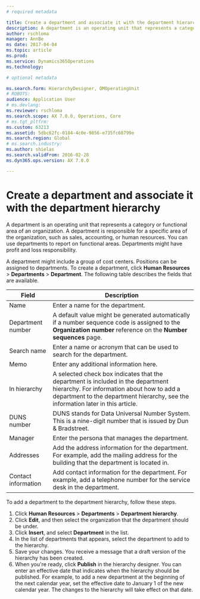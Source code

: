 ```yaml
---
# required metadata

title: Create a department and associate it with the department hierarchy
description: A department is an operating unit that represents a category or functional area of an organization. A department is responsible for a specific area of the organization, such as sales, accounting, or human resources. You can use departments to report on functional areas. Departments might have profit and loss responsibility.
author: rschloma
manager: AnnBe
ms date: 2017-04-04
ms.topic: article
ms.prod: 
ms.service: Dynamics365Operations
ms.technology: 

# optional metadata

ms.search.form: HierarchyDesigner, OMOperatingUnit
# ROBOTS: 
audience: Application User
# ms.devlang: 
ms.reviewer: rschloma
ms.search.scope: AX 7.0.0, Operations, Core
# ms.tgt_pltfrm: 
ms.custom: 63213
ms.assetid: 5dbc62fc-0184-4c0e-9856-e735fc68799e
ms.search.region: Global
# ms.search.industry: 
ms.author: shielas
ms.search.validFrom: 2016-02-28
ms.dyn365.ops.version: AX 7.0.0

---
```


# Create a department and associate it with the department hierarchy

A department is an operating unit that represents a category or functional area of an organization. A department is responsible for a specific area of the organization, such as sales, accounting, or human resources. You can use departments to report on functional areas. Departments might have profit and loss responsibility.

A department might include a group of cost centers. Positions can be assigned to departments. To create a department, click **Human Resources** &gt; **Departments** &gt; **Department**. The following table describes the fields that are available.

| Field               | Description                                                                                                                                                                                                       |
|---------------------|-------------------------------------------------------------------------------------------------------------------------------------------------------------------------------------------------------------------|
| Name                | Enter a name for the department.                                                                                                                                                                                  |
| Department number   | A default value might be generated automatically if a number sequence code is assigned to the **Organization number** reference on the **Number sequences** page.                                                 |
| Search name         | Enter a name or acronym that can be used to search for the department.                                                                                                                                            |
| Memo                | Enter any additional information here.                                                                                                                                                                            |
| In hierarchy        | A selected check box indicates that the department is included in the department hierarchy. For information about how to add a department to the department hierarchy, see the information later in this article. |
| DUNS number         | DUNS stands for Data Universal Number System. This is a nine-digit number that is issued by Dun & Bradstreet.                                                                                                     |
| Manager             | Enter the persona that manages the department.                                                                                                                                                                    |
| Addresses           | Add the address information for the department. For example, add the mailing address for the building that the department is located in.                                                                          |
| Contact information | Add contact information for the department. For example, add a telephone number for the service desk in the department.                                                                                           |

To add a department to the department hierarchy, follow these steps.

1.  Click **Human Resources** &gt; **Departments** &gt; **Department hierarchy**.
2.  Click **Edit**, and then select the organization that the department should be under.
3.  Click **Insert**, and select **Department** in the list.
4.  In the list of departments that appears, select the department to add to the hierarchy.
5.  Save your changes. You receive a message that a draft version of the hierarchy has been created.
6.  When you're ready, click **Publish** in the hierarchy designer. You can enter an effective date that indicates when the hierarchy should be published. For example, to add a new department at the beginning of the next calendar year, set the effective date to January 1 of the new calendar year. The changes to the hierarchy will take effect on that date.


